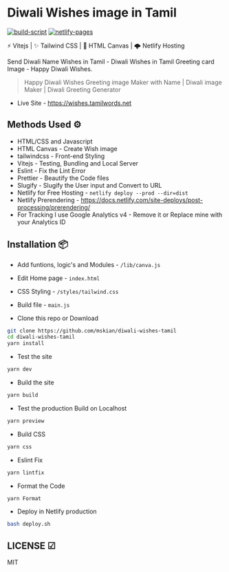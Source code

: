 # Diwali Wishes image in Tamil  

[![build-script](https://github.com/mskian/diwali-wishes-tamil/actions/workflows/build.yml/badge.svg)](https://github.com/mskian/diwali-wishes-tamil/actions/workflows/build.yml) [![netlify-pages](https://github.com/mskian/diwali-wishes-tamil/actions/workflows/deploy.yml/badge.svg)](https://github.com/mskian/diwali-wishes-tamil/actions/workflows/deploy.yml)  

⚡ Vitejs | ✨ Tailwind CSS | 📸 HTML Canvas  | 🌩 Netlify Hosting

Send Diwali Name Wishes in Tamil - Diwali Wishes in Tamil Greeting card Image - Happy Diwali Wishes.

> Happy Diwali Wishes Greeting image Maker with Name  | Diwali image Maker | Diwali Greeting Generator

- Live Site - <https://wishes.tamilwords.net>

## Methods Used ⚙

- HTML/CSS and Javascript
- HTML Canvas - Create Wish image
- tailwindcss - Front-end Styling
- Vitejs - Testing, Bundling and Local Server
- Eslint - Fix the Lint Error
- Prettier - Beautify the Code files
- Slugify - Slugify the User input and Convert to URL
- Netlify for Free Hosting - `netlify deploy --prod --dir=dist`
- Netlify Prerendering - <https://docs.netlify.com/site-deploys/post-processing/prerendering/>
- For Tracking I use Google Analytics v4 - Remove it or Replace mine with your Analytics ID

## Installation 📦

- Add funtions, logic's and Modules - `/lib/canva.js`
- Edit Home page - `index.html`
- CSS Styling - `/styles/tailwind.css`
- Build file - `main.js`

- Clone this repo or Download

```sh
git clone https://github.com/mskian/diwali-wishes-tamil
cd diwali-wishes-tamil
yarn install
```

- Test the site

```sh
yarn dev
```

- Build the site

```sh
yarn build
```

- Test the production Build on Localhost

```sh
yarn preview
```

- Build CSS

```sh
yarn css
```

- Eslint Fix

```sh
yarn lintfix
```

- Format the Code

```sh
yarn Format
```

- Deploy in Netlify production

```sh
bash deploy.sh
```

## LICENSE ☑

MIT
